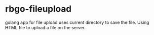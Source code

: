 # rbgo-fileupload
golang app for file upload
uses current directory to save the file. Using HTML file to upload a file on the server.
